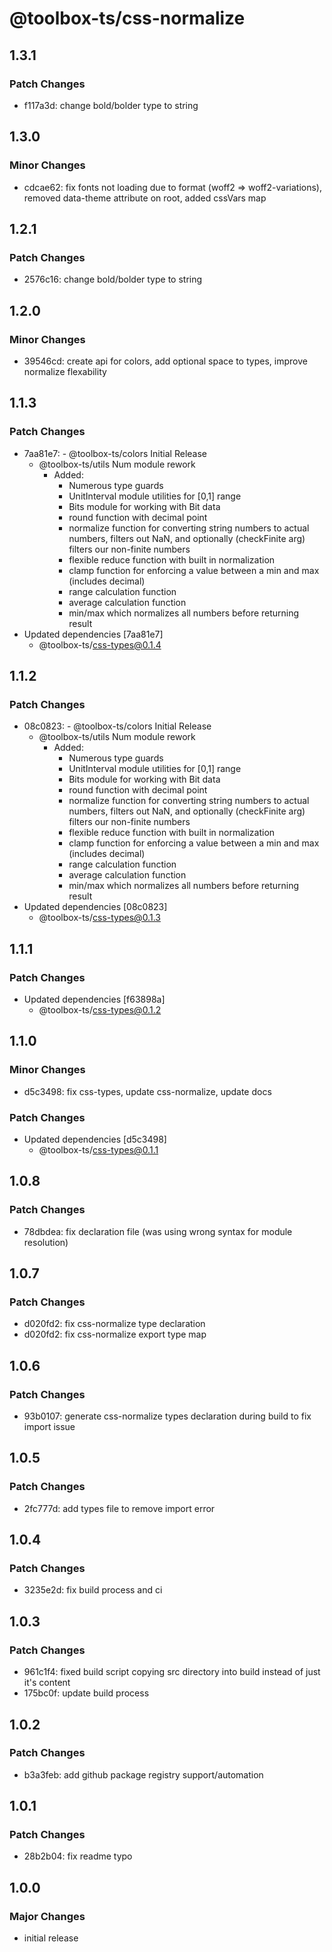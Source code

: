 # @toolbox-ts/css-normalize

## 1.3.1

### Patch Changes

- f117a3d: change bold/bolder type to string

## 1.3.0

### Minor Changes

- cdcae62: fix fonts not loading due to format (woff2 => woff2-variations), removed data-theme attribute on root, added cssVars map

## 1.2.1

### Patch Changes

- 2576c16: change bold/bolder type to string

## 1.2.0

### Minor Changes

- 39546cd: create api for colors, add optional space to types, improve normalize flexability

## 1.1.3

### Patch Changes

- 7aa81e7: - @toolbox-ts/colors Initial Release
  - @toolbox-ts/utils Num module rework
    - Added:
      - Numerous type guards
      - UnitInterval module utilities for [0,1] range
      - Bits module for working with Bit data
      - round function with decimal point
      - normalize function for converting string numbers to actual numbers,
        filters out NaN, and optionally (checkFinite arg) filters our non-finite
        numbers
      - flexible reduce function with built in normalization
      - clamp function for enforcing a value between a min and max (includes
        decimal)
      - range calculation function
      - average calculation function
      - min/max which normalizes all numbers before returning result
- Updated dependencies [7aa81e7]
  - @toolbox-ts/css-types@0.1.4

## 1.1.2

### Patch Changes

- 08c0823: - @toolbox-ts/colors Initial Release
  - @toolbox-ts/utils Num module rework
    - Added:
      - Numerous type guards
      - UnitInterval module utilities for [0,1] range
      - Bits module for working with Bit data
      - round function with decimal point
      - normalize function for converting string numbers to actual numbers,
        filters out NaN, and optionally (checkFinite arg) filters our non-finite
        numbers
      - flexible reduce function with built in normalization
      - clamp function for enforcing a value between a min and max (includes
        decimal)
      - range calculation function
      - average calculation function
      - min/max which normalizes all numbers before returning result
- Updated dependencies [08c0823]
  - @toolbox-ts/css-types@0.1.3

## 1.1.1

### Patch Changes

- Updated dependencies [f63898a]
  - @toolbox-ts/css-types@0.1.2

## 1.1.0

### Minor Changes

- d5c3498: fix css-types, update css-normalize, update docs

### Patch Changes

- Updated dependencies [d5c3498]
  - @toolbox-ts/css-types@0.1.1

## 1.0.8

### Patch Changes

- 78dbdea: fix declaration file (was using wrong syntax for module resolution)

## 1.0.7

### Patch Changes

- d020fd2: fix css-normalize type declaration
- d020fd2: fix css-normalize export type map

## 1.0.6

### Patch Changes

- 93b0107: generate css-normalize types declaration during build to fix import issue

## 1.0.5

### Patch Changes

- 2fc777d: add types file to remove import error

## 1.0.4

### Patch Changes

- 3235e2d: fix build process and ci

## 1.0.3

### Patch Changes

- 961c1f4: fixed build script copying src directory into build instead of just it's content
- 175bc0f: update build process

## 1.0.2

### Patch Changes

- b3a3feb: add github package registry support/automation

## 1.0.1

### Patch Changes

- 28b2b04: fix readme typo

## 1.0.0

### Major Changes

- initial release
